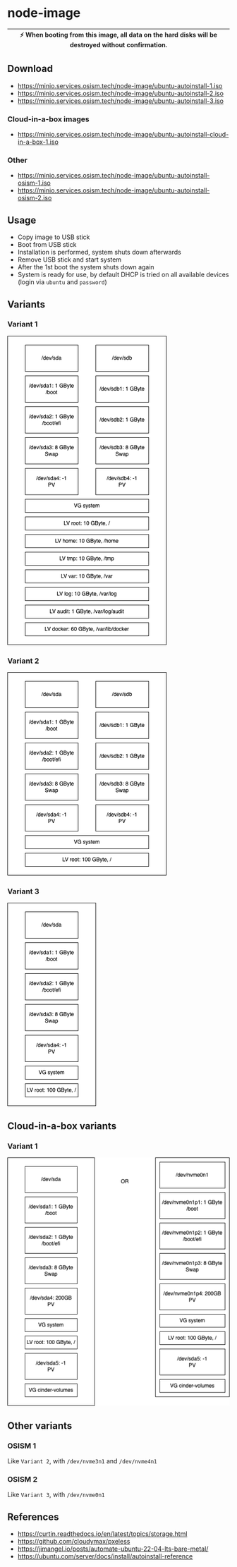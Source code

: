 # node-image

| :zap: When booting from this image, all data on the hard disks will be destroyed without confirmation. |
|--------------------------------------------------------------------------------------------------------|

## Download

* https://minio.services.osism.tech/node-image/ubuntu-autoinstall-1.iso
* https://minio.services.osism.tech/node-image/ubuntu-autoinstall-2.iso
* https://minio.services.osism.tech/node-image/ubuntu-autoinstall-3.iso

### Cloud-in-a-box images

* https://minio.services.osism.tech/node-image/ubuntu-autoinstall-cloud-in-a-box-1.iso

### Other

* https://minio.services.osism.tech/node-image/ubuntu-autoinstall-osism-1.iso
* https://minio.services.osism.tech/node-image/ubuntu-autoinstall-osism-2.iso

## Usage

* Copy image to USB stick
* Boot from USB stick
* Installation is performed, system shuts down afterwards
* Remove USB stick and start system
* After the 1st boot the system shuts down again
* System is ready for use, by default DHCP is tried on all available
  devices (login via ``ubuntu`` and ``password``)

## Variants

### Variant 1

![Disk layout](/assets/disklayout-1.drawio.png "Disk layout")

### Variant 2

![Disk layout](/assets/disklayout-2.drawio.png "Disk layout")

### Variant 3

![Disk layout](/assets/disklayout-3.drawio.png "Disk layout")

## Cloud-in-a-box variants

### Variant 1

![Disk layout](/assets/disklayout-cloud-in-a-box-1.drawio.png "Disk layout")

## Other variants

### OSISM 1

Like ``Variant 2``, with ``/dev/nvme3n1`` and ``/dev/nvme4n1``

### OSISM 2

Like ``Variant 3``, with ``/dev/nvme0n1``

## References

* https://curtin.readthedocs.io/en/latest/topics/storage.html
* https://github.com/cloudymax/pxeless
* https://jimangel.io/posts/automate-ubuntu-22-04-lts-bare-metal/
* https://ubuntu.com/server/docs/install/autoinstall-reference
